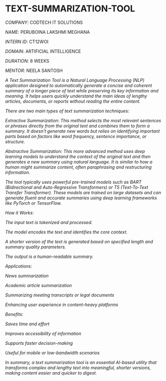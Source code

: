 # TEXT-SUMMARIZATION-TOOL
*COMPANY*:  CODTECH IT SOLUTIONS

*NAME*:  PERUBOINA LAKSHMI MEGHANA

*INTERN ID*:  CT12WOI

*DOMAIN*:  ARTIFICIAL INTELLIGENCE

*DURATION*:  8 WEEKS

*MENTOR*:  NEELA SANTOSH

*A Text Summarization Tool is a Natural Language Processing (NLP) application designed to automatically generate a concise and coherent summary of a longer piece of text while preserving its key information and meaning. It helps users quickly understand the main ideas of lengthy articles, documents, or reports without reading the entire content.*

*There are two main types of text summarization techniques:*

*Extractive Summarization: This method selects the most relevant sentences or phrases directly from the original text and combines them to form a summary. It doesn’t generate new words but relies on identifying important parts based on factors like word frequency, sentence importance, or structure.*

*Abstractive Summarization: This more advanced method uses deep learning models to understand the context of the original text and then generates a new summary using natural language. It is similar to how a human might summarize content, often paraphrasing and restructuring information.*

*The tool typically uses powerful pre-trained models such as BART (Bidirectional and Auto-Regressive Transformers) or T5 (Text-To-Text Transfer Transformer). These models are trained on large datasets and can generate fluent and accurate summaries using deep learning frameworks like PyTorch or TensorFlow.*

*How it Works:*

*The input text is tokenized and processed.*

*The model encodes the text and identifies the core context.*

*A shorter version of the text is generated based on specified length and summary quality parameters.*

*The output is a human-readable summary.*

*Applications:*

*News summarization*

*Academic article summarization*

*Summarizing meeting transcripts or legal documents*

*Enhancing user experience in content-heavy platforms*

*Benefits:*

*Saves time and effort*

*Improves accessibility of information*

*Supports faster decision-making*

*Useful for mobile or low-bandwidth scenarios*

*In summary, a text summarization tool is an essential AI-based utility that transforms complex and lengthy text into meaningful, shorter versions, making content easier and quicker to digest.*

